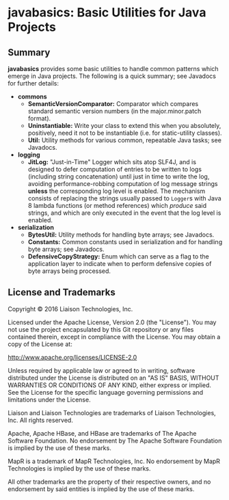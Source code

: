 # javabasics: Basic Utilities for Java Projects

## Summary

**javabasics** provides some basic utilities to handle common patterns which emerge in Java projects. The following is a quick summary; see Javadocs for further details:

- **commons**
    - **SemanticVersionComparator:** Comparator which compares standard semantic version numbers (in the major.minor.patch format).
    - **Uninstantiable:** Write your class to extend this when you absolutely, positively, need it not to be instantiable (i.e. for static-utility classes).
    - **Util:** Utility methods for various common, repeatable Java tasks; see Javadocs.
- **logging**
    - **JitLog:** "Just-in-Time" Logger which sits atop SLF4J, and is designed to defer computation of entries to be written to logs (including string concatenation) until just in time to write the log, avoiding performance-robbing computation of log message strings **unless** the corresponding log level is enabled. The mechanism consists of replacing the strings usually passed to `Logger`s with Java 8 lambda functions (or method references) which *produce* said strings, and which are only executed in the event that the log level is enabled.
- **serialization**
    - **BytesUtil:** Utility methods for handling byte arrays; see Javadocs.
    - **Constants:** Common constants used in serialization and for handling byte arrays; see Javadocs.
    - **DefensiveCopyStrategy:** Enum which can serve as a flag to the application layer to indicate when to perform defensive copies of byte arrays being processed.

## License and Trademarks

Copyright © 2016 Liaison Technologies, Inc.

Licensed under the Apache License, Version 2.0 (the "License"). You may not use the project encapsulated by this Git repository or any files contained therein, except in compliance with the License. You may obtain a copy of the License at:

http://www.apache.org/licenses/LICENSE-2.0

Unless required by applicable law or agreed to in writing, software distributed under the License is distributed on an "AS IS" BASIS, WITHOUT WARRANTIES OR CONDITIONS OF ANY KIND, either express or implied. See the License for the specific language governing permissions and limitations under the License.

Liaison and Liaison Technologies are trademarks of Liaison Technologies, Inc. All rights reserved.

Apache, Apache HBase, and HBase are trademarks of The Apache Software Foundation. No endorsement by The Apache Software Foundation is implied by the use of these marks.

MapR is a trademark of MapR Technologies, Inc. No endorsement by MapR Technologies is implied by the use of these marks.

All other trademarks are the property of their respective owners, and no endorsement by said entities is implied by the use of these marks.